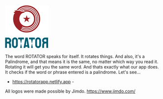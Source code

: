 ![Rotator Logo](img/ROTATOR/RotatorRotated.svg)

<p align="center">


 The word <span class="fw-bold">ROTATOR</span> speaks for itself. It rotates things.
                        And also, it's a <span class="fw-bold">Palindrome</span>, and that means it is the same,
                        no matter which way you read it. <span class="fw-bold">Rotating</span> it will get you the same
                        word.
                        And thats exactly what our app does. It checks if the word or phrase entered is a <span
                            class="fw-bold">palindrome</span>. Let's see...
 - https://rotatorapp.netlify.app -

 All logos were made possible by Jimdo.
 https://www.jimdo.com/

 </p>

